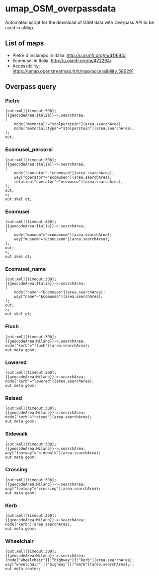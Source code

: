 # umap_OSM_overpassdata

Automated script for the download of OSM data with Overpass API to be used in uMap.

## List of maps

* Pietre d'inciampo in Italia: http://u.osmfr.org/m/411694/
* Ecomusei in Italia: http://u.osmfr.org/m/472294/
* Accessibility: https://umap.openstreetmap.fr/it/map/accessibility_589291

## Overpass query

### Pietre
```
[out:xml][timeout:300];
{{geocodeArea:Italia}}->.searchArea;
(
	node["memorial"="stolperstein"](area.searchArea);
	node["memorial:type"="stolperstein"](area.searchArea);
);
out;
```

### Ecomusei_percorsi
```
[out:xml][timeout:300];
{{geocodeArea:Italia}}->.searchArea;
(
	node["operator"~"ecomuseo"](area.searchArea);
	way["operator"~"ecomuseo"](area.searchArea);
	relation["operator"~"ecomuseo"](area.searchArea);
);
out;
>;
out skel qt;
```

### Ecomusei
```
[out:xml][timeout:300];
{{geocodeArea:Italia}}->.searchArea;
(
	node["museum"="ecomuseum"](area.searchArea);
	way["museum"="ecomuseum"](area.searchArea);
);
out;
>;
out skel qt;
```

### Ecomusei_name
```
[out:xml][timeout:300];
{{geocodeArea:Italia}}->.searchArea;
(
	node["name"~"Ecomuseo"](area.searchArea);
	way["name"~"Ecomuseo"](area.searchArea);
);
out;
>;
out skel qt;
```

### Flush
```
[out:xml][timeout:300];
{{geocodeArea:Milano}}->.searchArea;
node["kerb"="flush"](area.searchArea);
out meta geom;
```

### Lowered
```
[out:xml][timeout:300];
{{geocodeArea:Milano}}->.searchArea;
node["kerb"="lowered"](area.searchArea);
out meta geom;
```

### Raised
```
[out:xml][timeout:300];
{{geocodeArea:Milano}}->.searchArea;
node["kerb"="raised"](area.searchArea);
out meta geom;
```

### Sidewalk
```
[out:xml][timeout:300];
{{geocodeArea:Milano}}->.searchArea;
way["footway"="sidewalk"](area.searchArea);
out meta geom;
```

### Crossing
```
[out:xml][timeout:300];
{{geocodeArea:Milano}}->.searchArea;
way["footway"="crossing"](area.searchArea);
out meta geom;
```

### Kerb
```
[out:xml][timeout:300];
{{geocodeArea:Milano}}->.searchArea;
node["kerb"](area.searchArea);
out meta geom;
```

### Wheelchair
```
[out:xml][timeout:300];
{{geocodeArea:Milano}}->.searchArea;
(node["wheelchair"][!"highway"][!"kerb"](area.searchArea);
way["wheelchair"][!"highway"][!"kerb"](area.searchArea););
out meta center;
```
